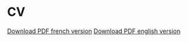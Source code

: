 # CV
[Download PDF french version](CV/CV_francais.pdf)
[Download PDF english version](CV/CV_english.pdf)


